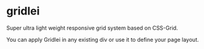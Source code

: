 # gridlei

Super ultra light weight responsive grid system based on CSS-Grid.

You can apply Gridlei in any existing div or use it to define your page layout.



